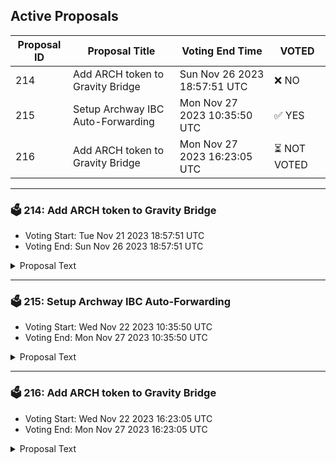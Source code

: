## Active Proposals

| Proposal ID | Proposal Title | Voting End Time | VOTED |
|-------------|----------------|-----------------|-------|
| 214 | Add ARCH token to Gravity Bridge | Sun Nov 26 2023 18:57:51 UTC | ❌ NO |
| 215 | Setup Archway IBC Auto-Forwarding | Mon Nov 27 2023 10:35:50 UTC | ✅ YES |
| 216 | Add ARCH token to Gravity Bridge | Mon Nov 27 2023 16:23:05 UTC | ⏳ NOT VOTED |

---

### 🗳 214: Add ARCH token to Gravity Bridge
- Voting Start: Tue Nov 21 2023 18:57:51 UTC
- Voting End: Sun Nov 26 2023 18:57:51 UTC

<details>
<summary>Proposal Text</summary>
 
This proposal connects the ARCH token from Archway to the Gravity Bridge. If accepted, it would establish metadata for the IBC denom ibc/E05A4DAEA5681A09067DC213F32464639D18007215C87964EC45FF876B5EE82B. This metadata would then be usable to deploy an ERC20 representation on Ethereum for the ARCH token. Voters should verify that the ibc hash is on channel-145, that this channel matches the forwarding proposal submitted at the same time, and that the denom trace is for the correct token. This can be done using `gravity query ibc-transfer denom-trace ibc/E05A4DAEA5681A09067DC213F32464639D18007215C87964EC45FF876B5EE82B`
</details>

---

### 🗳 215: Setup Archway IBC Auto-Forwarding
- Voting Start: Wed Nov 22 2023 10:35:50 UTC
- Voting End: Mon Nov 27 2023 10:35:50 UTC

<details>
<summary>Proposal Text</summary>
 
This proposal, if accepted, would establish the bech32 address prefix 'archway' as the IBC Auto-Forwarding prefix for `SendToCosmos` transactions. Any `SendToCosmos` transactions whose `CosmosReceiver` field begins with 'archway1' will be automatically forwarded to Archway Network over the IBC channel channel-145. Failed IBC transactions will result in tokens transferred to the equivalent address in the Gravity Bridge chain, requiring user intervention with the same Cosmos private key. When evaluating this proposal, the community should be confident that channel-145 is the official channel leading to the Archway Network, and that is the correct prefix for the Archway account addresses.
</details>

---

### 🗳 216: Add ARCH token to Gravity Bridge
- Voting Start: Wed Nov 22 2023 16:23:05 UTC
- Voting End: Mon Nov 27 2023 16:23:05 UTC

<details>
<summary>Proposal Text</summary>
 
This proposal connects the ARCH token from Archway to the Gravity Bridge. If accepted, it would establish metadata for the IBC denom ibc/E05A4DAEA5681A09067DC213F32464639D18007215C87964EC45FF876B5EE82B. This metadata would then be usable to deploy an ERC20 representation on Ethereum for the ARCH token. Voters should verify that the ibc hash is on channel-145, that this channel matches the forwarding proposal submitted at the same time, and that the denom trace is for the correct token. This can be done using `gravity query ibc-transfer denom-trace ibc/E05A4DAEA5681A09067DC213F32464639D18007215C87964EC45FF876B5EE82B`
</details>
